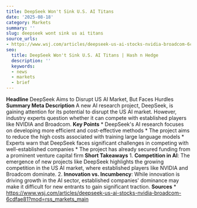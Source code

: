 ```yaml
---
title: DeepSeek Won't Sink U.S. AI Titans
date: '2025-08-18'
category: Markets
summary: ''
slug: deepseek wont sink us ai titans
source_urls:
- https://www.wsj.com/articles/deepseek-us-ai-stocks-nvidia-broadcom-6cdfae81?mod=rss_markets_main
seo:
  title: DeepSeek Won't Sink U.S. AI Titans | Hash n Hedge
  description: ''
  keywords:
  - news
  - markets
  - brief
---
```


**Headline** DeepSeek Aims to Disrupt US AI Market, But Faces Hurdles  **Summary Meta Description** A new AI research project, DeepSeek, is gaining attention for its potential to disrupt the US AI market. However, industry experts question whether it can compete with established players like NVIDIA and Broadcom.  **Key Points**  * DeepSeek's AI research focuses on developing more efficient and cost-effective methods * The project aims to reduce the high costs associated with training large language models * Experts warn that DeepSeek faces significant challenges in competing with well-established companies * The project has already secured funding from a prominent venture capital firm  **Short Takeaways**  1. **Competition in AI**: The emergence of new projects like DeepSeek highlights the growing competition in the US AI market, where established players like NVIDIA and Broadcom dominate. 2. **Innovation vs. Incumbency**: While innovation is driving growth in the AI sector, established companies' dominance may make it difficult for new entrants to gain significant traction.  **Sources** * https://www.wsj.com/articles/deepseek-us-ai-stocks-nvidia-broadcom-6cdfae81?mod=rss_markets_main 
